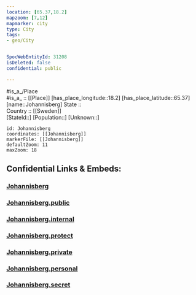 ```yaml
---
location: [65.37,18.2] 
mapzoom: [7,12] 
mapmarker: city 
type: City
tags:
- geo/City


SpocWebEntityId: 31208
isDeleted: false
confidential: public

---
```

#is_a_/Place  
#is_a_ :: [[Place]] 
[has_place_longitude::18.2] 
[has_place_latitude::65.37] 
[name::Johannisberg] 
State ::  
Country :: [[Sweden]]  
[StateId::] 
[Population::] 
[Unknown::] 


```leaflet
id: Johannisberg
coordinates: [[Johannisberg]] 
markerFile: [[Johannisberg]] 
defaultZoom: 11 
maxZoom: 18
```


## Confidential Links & Embeds: 

### [Johannisberg](/_Standards/Earth/Continent/Europe/Europe~North/Sweden/Provinces~Sweden/Västerbotten/City/Johannisberg.md) 

### [Johannisberg.public](/_public/Earth/Continent/Europe/Europe~North/Sweden/Provinces~Sweden/Västerbotten/City/Johannisberg.public.md) 

### [Johannisberg.internal](/_internal/Earth/Continent/Europe/Europe~North/Sweden/Provinces~Sweden/Västerbotten/City/Johannisberg.internal.md) 

### [Johannisberg.protect](/_protect/Earth/Continent/Europe/Europe~North/Sweden/Provinces~Sweden/Västerbotten/City/Johannisberg.protect.md) 

### [Johannisberg.private](/_private/Earth/Continent/Europe/Europe~North/Sweden/Provinces~Sweden/Västerbotten/City/Johannisberg.private.md) 

### [Johannisberg.personal](/_personal/Earth/Continent/Europe/Europe~North/Sweden/Provinces~Sweden/Västerbotten/City/Johannisberg.personal.md) 

### [Johannisberg.secret](/_secret/Earth/Continent/Europe/Europe~North/Sweden/Provinces~Sweden/Västerbotten/City/Johannisberg.secret.md)

